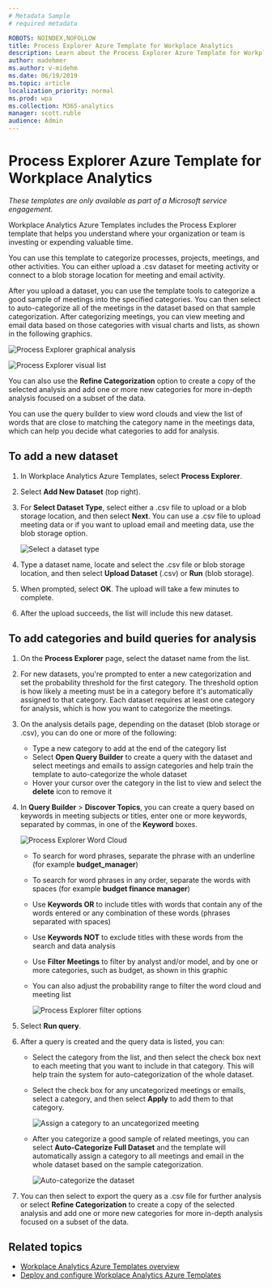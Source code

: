 ```yaml
---
# Metadata Sample
# required metadata

ROBOTS: NOINDEX,NOFOLLOW
title: Process Explorer Azure Template for Workplace Analytics 
description: Learn about the Process Explorer Azure Template for Workplace Analytics and how to use it
author: madehmer
ms.author: v-midehm
ms.date: 06/19/2019
ms.topic: article
localization_priority: normal 
ms.prod: wpa
ms.collection: M365-analytics
manager: scott.ruble
audience: Admin
---
```


# Process Explorer Azure Template for Workplace Analytics

_These templates are only available as part of a Microsoft service engagement._

Workplace Analytics Azure Templates includes the Process Explorer template that helps you understand where your organization or team is investing or expending valuable time.

You can use this template to categorize processes, projects, meetings, and other activities. You can either upload a .csv dataset for meeting activity or connect to a blob storage location for meeting and email activity.

After you upload a dataset, you can use the template tools to categorize a good sample of meetings into the specified categories. You can then select to auto-categorize all of the meetings in the dataset based on that sample categorization. After categorizing meetings, you can view meeting and email data based on those categories with visual charts and lists, as shown in the following graphics.

   ![Process Explorer graphical analysis](./images/pexp-refine.png)

   ![Process Explorer visual list](./images/pexp-analysis-a.png)

You can also use the **Refine Categorization** option to create a copy of the selected analysis and add one or more new categories for more in-depth analysis focused on a subset of the data.

You can use the query builder to view word clouds and view the list of words that are close to matching the category name in the meetings data, which can help you decide what categories to add for analysis.

## To add a new dataset

1. In Workplace Analytics Azure Templates, select **Process Explorer**.
2. Select **Add New Dataset** (top right).
3. For **Select Dataset Type**, select either a .csv file to upload or a blob storage location, and then select **Next**. You can use a .csv file to upload meeting data or if you want to upload email and meeting data, use the blob storage option.

   ![Select a dataset type](./images/process-explorer.png)

4. Type a dataset name, locate and select the .csv file or blob storage location, and then select **Upload Dataset** (.csv) or **Run** (blob storage).
5. When prompted, select **OK**. The upload will take a few minutes to complete.
6. After the upload succeeds, the list will include this new dataset.

## To add categories and build queries for analysis

1. On the **Process Explorer** page, select the dataset name from the list.
2. For new datasets, you're prompted to enter a new categorization and set the probability threshold for the first category. The threshold option is how likely a meeting must be in a category before it's automatically assigned to that category. Each dataset requires at least one category for analysis, which is how you want to categorize the meetings.
3. On the analysis details page, depending on the dataset (blob storage or .csv), you can do one or more of the following:

   * Type a new category to add at the end of the category list
   * Select **Open Query Builder** to create a query with the dataset and select meetings and emails to assign categories and help train the template to auto-categorize the whole dataset
   * Hover your cursor over the category in the list to view and select the **delete** icon to remove it
  
4. In **Query Builder** > **Discover Topics**, you can create a query based on keywords in meeting subjects or titles, enter one or more keywords, separated by commas, in one of the **Keyword** boxes.

     ![Process Explorer Word Cloud](./images/pexp-word-cloud.png)

   * To search for word phrases, separate the phrase with an underline (for example **budget_manager**)
   * To search for word phrases in any order, separate the words with spaces (for example **budget finance manager**)
   * Use **Keywords OR** to include titles with words that contain any of the words entered or any combination of these words (phrases separated with spaces)
   * Use **Keywords NOT** to exclude titles with these words from the search and data analysis
   * Use **Filter Meetings** to filter by analyst and/or model, and by one or more categories, such as budget, as shown in this graphic
   * You can also adjust the probability range to filter the word cloud and meeting list

     ![Process Explorer filter options](./images/pexp-filter-options.png)

5. Select **Run query**.
6. After a query is created and the query data is listed, you can:

   * Select the category from the list, and then select the check box next to each meeting that you want to include in that category. This will help train the system for auto-categorization of the whole dataset.
   * Select the check box for any uncategorized meetings or emails, select a category, and then select **Apply** to add them to that category.

      ![Assign a category to an uncategorized meeting](./images/pexp-assign-category.png)

   * After you categorize a good sample of related meetings, you can select **Auto-Categorize Full Dataset** and the template will automatically assign a category to all meetings and email in the whole dataset based on the sample categorization.

      ![Auto-categorize the dataset](./images/pexp-refine.png)

7. You can then select to export the query as a .csv file for further analysis or select **Refine Categorization** to create a copy of the selected analysis and add one or more new categories for more in-depth analysis focused on a subset of the data.

## Related topics

* [Workplace Analytics Azure Templates overview](./overview.md)
* [Deploy and configure Workplace Analytics Azure Templates](./deploy-configure.md)
